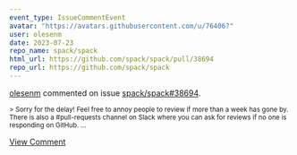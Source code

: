 ```yaml
---
event_type: IssueCommentEvent
avatar: "https://avatars.githubusercontent.com/u/76406?"
user: olesenm
date: 2023-07-23
repo_name: spack/spack
html_url: https://github.com/spack/spack/pull/38694
repo_url: https://github.com/spack/spack
---
```


<a href='https://github.com/olesenm' target='_blank'>olesenm</a> commented on issue <a href='https://github.com/spack/spack/pull/38694' target='_blank'>spack/spack#38694</a>.

<small>> Sorry for the delay! Feel free to annoy people to review if more than a week has gone by. There is also a #pull-requests channel on Slack where you can ask for reviews if no one is responding on GitHub....</small>

<a href='https://github.com/spack/spack/pull/38694' target='_blank'>View Comment</a>